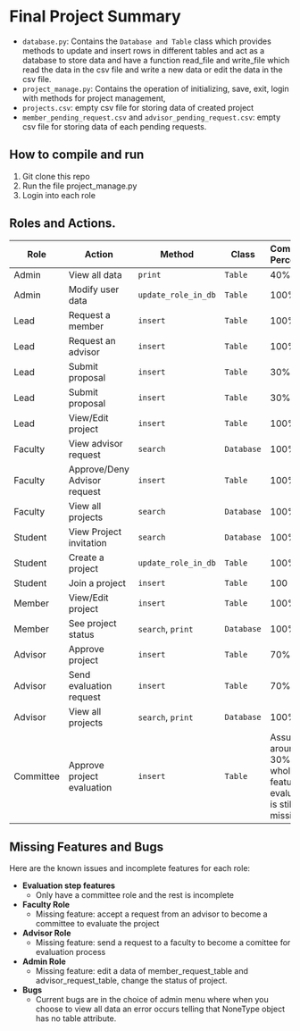 # Final Project Summary

- `database.py`: Contains the `Database and Table` class which provides methods to update and insert rows in different tables and act as a database to store data and have a function read_file and write_file which read the data in the csv file and write a new data or edit the data in the csv file.
- `project_manage.py`: Contains the operation of initializing, save, exit, login with methods for project management,
- `projects.csv`: empty csv file for storing data of created project
- `member_pending_request.csv` and `advisor_pending_request.csv`: empty csv file for storing data of each pending requests.

## How to compile and run

1. Git clone this repo
2. Run the file project_manage.py
3. Login into each role

## Roles and Actions.

| Role  | Action                  | Method        | Class   | Completion Percentage |
|-------|-------------------------|---------------|---------|-----------------------|
| Admin | View all data | `print`      | `Table` | 40%                  |
| Admin | Modify user data | `update_role_in_db` | `Table` | 100%         |
| Lead  | Request a member        | `insert`| `Table` | 100%                 |
| Lead | Request an advisor | `insert` | `Table` | 100%
| Lead | Submit proposal | `insert` | `Table` | 30%
| Lead | Submit proposal | `insert` | `Table` | 30%
| Lead | View/Edit project | `insert` | `Table`| 100% 
| Faculty | View advisor request | `search`| `Database` | 100%
| Faculty | Approve/Deny Advisor request | `insert`| `Table`| 100%
| Faculty | View all projects | `search` | `Database`| 100%
| Student | View Project invitation | `search` | `Database` |  100%
| Student | Create a project | `update_role_in_db`| `Table` |100%
| Student | Join a project | `insert`|`Table`| 100
| Member| View/Edit project| `insert`| `Table`| 100%
| Member | See project status | `search`, `print`| `Database`| 100%
| Advisor | Approve project| `insert`| `Table`| 70%
| Advisor | Send evaluation request | `insert`| `Table` | 70%
| Advisor | View all projects | `search`, `print`| `Database` | 100%
|Committee| Approve project evaluation | `insert` | `Table`| Assuming around 30%, this whole features of evaluation is still missing|

## Missing Features and Bugs
Here are the known issues and incomplete features for each role:
- **Evaluation step features**
  - Only have a committee role and the rest is incomplete
- **Faculty Role**
  - Missing feature: accept a request from an advisor to become a committee to evaluate the project
- **Advisor Role** 
  - Missing feature: send a request to a faculty to become a comittee for evaluation process
- **Admin Role** 
  - Missing feature: edit a data of member_request_table and advisor_request_table, change the status of project.
- **Bugs**
  - Current bugs are in the choice of admin menu where when you choose to view all data an error occurs telling that NoneType object has no table attribute.


